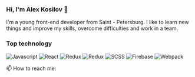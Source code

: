 ### Hi, I'm Alex Kosilov 👋

I'm a young front-end developer from Saint - Petersburg. I like to learn new things and improve my skills, overcome difficulties and work in a team.

### Top technology
![Javascript](https://img.shields.io/badge/Javascript-FFFF33?style=for-the-badge&logo=Javascript)
![React](https://img.shields.io/badge/React-00bfff?style=for-the-badge&logo=React)
![Redux](https://img.shields.io/badge/Redux-764ABC?style=for-the-badge&logo=Redux)
![Redux](https://img.shields.io/badge/Redux-00008b?style=for-the-badge&logo=Redux)
![SCSS](https://img.shields.io/badge/SCSS-CC6699?style=for-the-badge&logo=SASS)
![Firebase](https://img.shields.io/badge/Firebase-FFCA28?style=for-the-badge&?link=https://simpleicons.org/icons/sass.svg)
![Webpack](https://img.shields.io/badge/Webpack-00008b?style=for-the-badge&logo=Webpack)


📫 How to reach me:




<!--
**Kasilll/Kasilll** is a ✨ _special_ ✨ repository because its `README.md` (this file) appears on your GitHub profile.

Here are some ideas to get you started:

- 🔭 I’m currently working on ...
- 🌱 I’m currently learning ...
- 👯 I’m looking to collaborate on ...
- 🤔 I’m looking for help with ...
- 💬 Ask me about ...
-  ...
- 😄 Pronouns: ...
- ⚡ Fun fact: ...
-->

